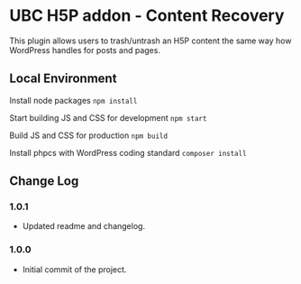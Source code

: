 # UBC H5P addon - Content Recovery

This plugin allows users to trash/untrash an H5P content the same way how WordPress handles for posts and pages.

## Local Environment
Install node packages
`npm install`

Start building JS and CSS for development
`npm start`

Build JS and CSS for production
`npm build`

Install phpcs with WordPress coding standard
`composer install`

## Change Log

### 1.0.1
- Updated readme and changelog.

### 1.0.0
- Initial commit of the project.